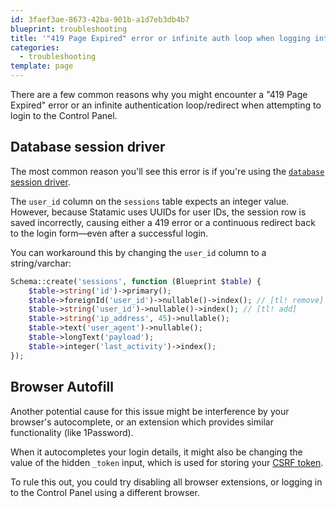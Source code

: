 ```yaml
---
id: 3faef3ae-8673-42ba-901b-a1d7eb3db4b7
blueprint: troubleshooting
title: '"419 Page Expired" error or infinite auth loop when logging into the Control Panel'
categories:
  - troubleshooting
template: page
---
```

There are a few common reasons why you might encounter a "419 Page Expired" error or an infinite authentication loop/redirect when attempting to login to the Control Panel.

## Database session driver
The most common reason you'll see this error is if you're using the [`database` session driver](https://laravel.com/docs/session#database).

The `user_id` column on the `sessions` table expects an integer value. However, because Statamic uses UUIDs for user IDs, the session row is saved incorrectly, causing either a 419 error or a continuous redirect back to the login form—even after a successful login.

You can workaround this by changing the `user_id` column to a string/varchar:

```php
Schema::create('sessions', function (Blueprint $table) {
    $table->string('id')->primary();
    $table->foreignId('user_id')->nullable()->index(); // [tl! remove]
    $table->string('user_id')->nullable()->index(); // [tl! add]
    $table->string('ip_address', 45)->nullable();
    $table->text('user_agent')->nullable();
    $table->longText('payload');
    $table->integer('last_activity')->index();
});
```

## Browser Autofill
Another potential cause for this issue might be interference by your browser's autocomplete, or an extension which provides similar functionality (like 1Password).

When it autocompletes your login details, it might also be changing the value of the hidden `_token` input, which is used for storing your [CSRF token](https://laravel.com/docs/master/csrf#main-content).

To rule this out, you could try disabling all browser extensions, or logging in to the Control Panel using a different browser.
